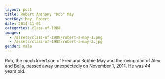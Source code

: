 ```yaml
---
layout: post
title: Robert Anthony "Rob" May
sortKey: May, Robert
date: 2014-11-01
categories: class-of-1988
images:
  - /assets/class-of-1988/robert-a-may-1.png
  - /assets/class-of-1988/robert-a-may-2.jpg
gender: male
---
```

Rob, the much loved son of Fred and Bobbie May and the loving dad of Alex and Bella, passed away unexpectedly on November 1, 2014. He was 44 years old.
